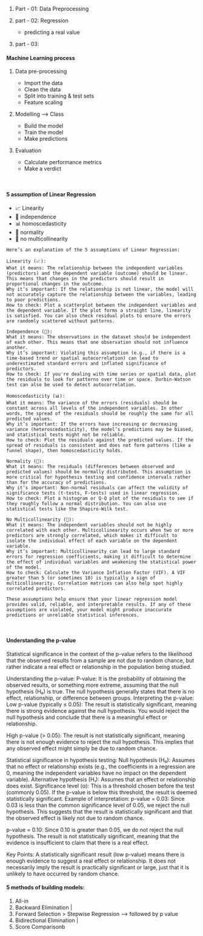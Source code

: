1. Part - 01: Data Preprocessing

2. part - 02: Regression
    - predicting a real value

3. part - 03: 


#### Machine Learning process
1. Data pre-processing
    - Import the data
    - Clean the data
    - Split into training & test sets
    - Feature scaling
        <br>

2. Modelling --> Class
    - Build the model
    - Train the model
    - Make predictions
        <br>

3. Evaluation
    - Calculate performance metrics
    - Make a verdict
<br>

#### 5 assumption of Linear Regression
- 📈 Linearity
- 🔵 independence 
- 📊 homoscedasticity
- 🔔 normality
- 🚫 no multicollinearity
```
Here’s an explanation of the 5 assumptions of Linear Regression:

Linearity (📈):
What it means: The relationship between the independent variables (predictors) and the dependent variable (outcome) should be linear. This means that changes in the predictors should result in proportional changes in the outcome.
Why it’s important: If the relationship is not linear, the model will not accurately capture the relationship between the variables, leading to poor predictions.
How to check: Plot a scatterplot between the independent variables and the dependent variable. If the plot forms a straight line, linearity is satisfied. You can also check residual plots to ensure the errors are randomly scattered without patterns.

Independence (🔵):
What it means: The observations in the dataset should be independent of each other. This means that one observation should not influence another.
Why it’s important: Violating this assumption (e.g., if there is a time-based trend or spatial autocorrelation) can lead to underestimated standard errors and inflated significance of predictors.
How to check: If you're dealing with time series or spatial data, plot the residuals to look for patterns over time or space. Durbin-Watson test can also be used to detect autocorrelation.

Homoscedasticity (📊):
What it means: The variance of the errors (residuals) should be constant across all levels of the independent variables. In other words, the spread of the residuals should be roughly the same for all predicted values.
Why it’s important: If the errors have increasing or decreasing variance (heteroscedasticity), the model’s predictions may be biased, and statistical tests might not be reliable.
How to check: Plot the residuals against the predicted values. If the spread of residuals is consistent and does not form patterns (like a funnel shape), then homoscedasticity holds.

Normality (🔔):
What it means: The residuals (differences between observed and predicted values) should be normally distributed. This assumption is more critical for hypothesis testing and confidence intervals rather than for the accuracy of predictions.
Why it’s important: Non-normal residuals can affect the validity of significance tests (t-tests, F-tests) used in linear regression.
How to check: Plot a histogram or Q-Q plot of the residuals to see if they roughly follow a normal distribution. You can also use statistical tests like the Shapiro-Wilk test.

No Multicollinearity (🚫):
What it means: The independent variables should not be highly correlated with each other. Multicollinearity occurs when two or more predictors are strongly correlated, which makes it difficult to isolate the individual effect of each variable on the dependent variable.
Why it’s important: Multicollinearity can lead to large standard errors for regression coefficients, making it difficult to determine the effect of individual variables and weakening the statistical power of the model.
How to check: Calculate the Variance Inflation Factor (VIF). A VIF greater than 5 (or sometimes 10) is typically a sign of multicollinearity. Correlation matrices can also help spot highly correlated predictors.

These assumptions help ensure that your linear regression model provides valid, reliable, and interpretable results. If any of these assumptions are violated, your model might produce inaccurate predictions or unreliable statistical inferences.
```
<br>


#### Understanding the p-value
Statistical significance in the context of the p-value refers to the likelihood that the observed results from a sample are not due to random chance, but rather indicate a real effect or relationship in the population being studied.

Understanding the p-value:
P-value: It is the probability of obtaining the observed results, or something more extreme, assuming that the null hypothesis (H₀) is true. The null hypothesis generally states that there is no effect, relationship, or difference between groups.
Interpreting the p-value:
Low p-value (typically ≤ 0.05): The result is statistically significant, meaning there is strong evidence against the null hypothesis. You would reject the null hypothesis and conclude that there is a meaningful effect or relationship.

High p-value (> 0.05): The result is not statistically significant, meaning there is not enough evidence to reject the null hypothesis. This implies that any observed effect might simply be due to random chance.

Statistical significance in hypothesis testing:
Null hypothesis (H₀): Assumes that no effect or relationship exists (e.g., the coefficients in a regression are 0, meaning the independent variables have no impact on the dependent variable).
Alternative hypothesis (H₁): Assumes that an effect or relationship does exist.
Significance level (α): This is a threshold chosen before the test (commonly 0.05). If the p-value is below this threshold, the result is deemed statistically significant.
Example of interpretation:
p-value = 0.03: Since 0.03 is less than the common significance level of 0.05, we reject the null hypothesis. This suggests that the result is statistically significant and that the observed effect is likely not due to random chance.

p-value = 0.10: Since 0.10 is greater than 0.05, we do not reject the null hypothesis. The result is not statistically significant, meaning that the evidence is insufficient to claim that there is a real effect.

Key Points:
A statistically significant result (low p-value) means there is enough evidence to suggest a real effect or relationship.
It does not necessarily imply the result is practically significant or large, just that it is unlikely to have occurred by random chance.
<br>


#### 5 methods of building models:
1. All-in 
2. Backward Elimination       |
3. Forward Selection           >  Stepwise Regression --> followed by p value
4. Bidirectional Elimination  |
5. Score Comparisonb  
<br>
